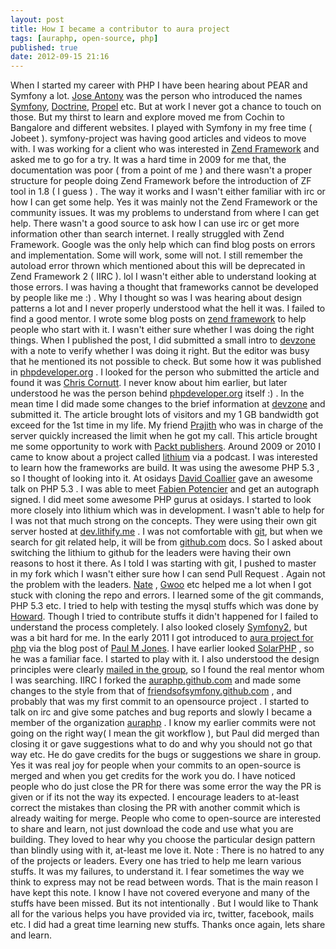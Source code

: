 ```yaml
---
layout: post
title: How I became a contributor to aura project
tags: [auraphp, open-source, php]
published: true
date: 2012-09-15 21:16
---
```

When I started my career with PHP I have been hearing about PEAR and Symfony a lot. [Jose Antony](http://joseantony.com/) was the person who introduced the names [Symfony](http://symfony-project.org), [Doctrine](http://doctrine-project.org), [Propel](http://propelorm.org) etc. But at work I never got a chance to touch on those. But my thirst to learn and explore moved me from Cochin to Bangalore and different websites. I played with Symfony in my free time ( Jobeet ). symfony-project was having good articles and videos to move with. I was working for a client who was interested in [Zend Framework](http://framework.zend.com) and asked me to go for a try. It was a hard time in 2009 for me that, the documentation was poor ( from a point of me ) and there wasn't a proper structure for people doing Zend Framework before the introduction of ZF tool in 1.8 ( I guess ) . The way it works and I wasn't either familiar with irc or how I can get some help. Yes it was mainly not the Zend Framework or the community issues. It was my problems to understand from where I can get help. There wasn't a good source to ask how I can use irc or get more information other than search internet. I really struggled with Zend Framework. Google was the only help which can find blog posts on errors and implementation. Some will work, some will not. I still remember the autoload error thrown which mentioned about this will be deprecated in Zend Framework 2 ( IIRC ). lol I wasn't either able to understand looking at those errors. I was having a thought that frameworks cannot be developed by people like me :) . Why I thought so was I was hearing about design patterns a lot and I never properly understood what the hell it was. I failed to find a good mentor. I wrote some blog posts on [zend framework](http://harikt.com/content/simple-blog-using-zend-framework-19) to help people who start with it. I wasn't either sure whether I was doing the right things. When I published the post, I did submitted a small intro to [devzone](http://devzone.zend.com) with a note to verify whether I was doing it right. But the editor was busy that he mentioned its not possible to check. But some how it was published in [phpdeveloper.org](http://phpdeveloper.org) . I looked for the person who submitted the article and found it was [Chris Cornutt](http://blog.phpdeveloper.org). I never know about him earlier, but later understood he was the person behind [phpdeveloper.org](http://phpdeveloper.org) itself :) . In the mean time I did made some changes to the brief information at [devzone](http://devzone.zend.com) and submitted it. The article brought lots of visitors and my 1 GB bandwidth got exceed for the 1st time in my life. My friend [Prajith](http://prajizworld.com) who was in charge of the server quickly increased the limit when he got my call. This article brought me some opportunity to work with [Packt publishers](http://packtpub.com). Around 2009 or 2010 I came to know about a project called [lithium](http://lithify.me) via a podcast. I was interested to learn how the frameworks are build. It was using the awesome PHP 5.3 , so I thought of looking into it. At osidays [David Coallier](https://twitter.com/davidcoallier) gave an awesome talk on PHP 5.3 . I was able to meet [Fabien Potencier](http://fabien.potencier.org) and get an autograph signed. I did meet some awesome PHP gurus at osidays. I started to look more closely into lithium which was in development. I wasn't able to help for I was not that much strong on the concepts. They were using their own git server hosted at [dev.lithify.me](http://dev.lithify.me) . I was not comfortable with [git](http://git-scm.org), but when we search for git related help, it will be from [github.com](https://github.com) docs. So I asked about switching the lithium to github for the leaders were having their own reasons to host it there. As I told I was starting with git, I pushed to master in my fork which I wasn't either sure how I can send Pull Request . Again not the problem with the leaders. [Nate](https://twitter.com/nateabele) , [Gwoo](https://twitter.com/gwoo) etc helped me a lot when I got stuck with cloning the repo and errors. I learned some of the git commands, PHP 5.3 etc. I tried to help with testing the mysql stuffs which was done by [Howard](https://github.com/Howard3). Though I tried to contribute stuffs it didn't happened for I failed to understand the process completely. I also looked closely [Symfony2](http://symfony.com), but was a bit hard for me. In the early 2011 I got introduced to [aura project for php](https://github.com/auraphp) via the blog post of [Paul M Jones](http://paul-m-jones.com). I have earlier looked [SolarPHP](http://solarphp.com) , so he was a familiar face. I started to play with it. I also understood the design principles were clearly [mailed in the group](http://groups.google.com/forum/#!forum/auraphp), so I found the real mentor whom I was searching. IIRC I forked the [auraphp.github.com](https://github.com/auraphp/auraphp.github.com) and made some changes to the style from that of [friendsofsymfony.github.com](http://friendsofsymfony.github.com) , and probably that was my first commit to an opensource project . I started to talk on irc and give some patches and bug reports and slowly I became a member of the organization [auraphp](https://github.com/auraphp) . I know my earlier commits were not going on the right way( I mean the git workflow ), but Paul did merged than closing it or gave suggestions what to do and why you should not go that way etc. He do gave credits for the bugs or suggestions we share in group. Yes it was real joy for people when your commits to an open-source is merged and when you get credits for the work you do. I have noticed people who do just close the PR for there was some error the way the PR is given or if its not the way its expected. I encourage leaders to at-least correct the mistakes than closing the PR with another commit which is already waiting for merge. People who come to open-source are interested to share and learn, not just download the code and use what you are building. They loved to hear why you choose the particular design pattern than blindly using with it, at-least me love it. Note : There is no hatred to any of the projects or leaders. Every one has tried to help me learn various stuffs. It was my failures, to understand it. I fear sometimes the way we think to express may not be read between words. That is the main reason I have kept this note. I know I have not covered everyone and many of the stuffs have been missed. But its not intentionally . But I would like to Thank all for the various helps you have provided via irc, twitter, facebook, mails etc. I did had a great time learning new stuffs. Thanks once again, lets share and learn.  
